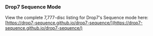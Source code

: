 ### Drop7 Sequence Mode
View the complete 7,777-disc listing for Drop7's Sequence mode here: [https://drop7-sequence.github.io/drop7-sequence/](https://drop7-sequence.github.io/drop7-sequence/)
